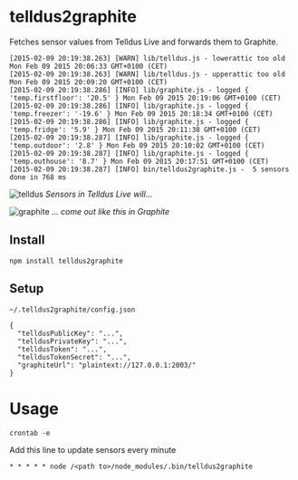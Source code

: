 # telldus2graphite
Fetches sensor values from Telldus Live and forwards them to Graphite.

```
[2015-02-09 20:19:38.263] [WARN] lib/telldus.js - lowerattic too old Mon Feb 09 2015 20:06:33 GMT+0100 (CET)
[2015-02-09 20:19:38.263] [WARN] lib/telldus.js - upperattic too old Mon Feb 09 2015 20:09:20 GMT+0100 (CET)
[2015-02-09 20:19:38.286] [INFO] lib/graphite.js - logged { 'temp.firstfloor': '20.5' } Mon Feb 09 2015 20:19:06 GMT+0100 (CET)
[2015-02-09 20:19:38.286] [INFO] lib/graphite.js - logged { 'temp.freezer': '-19.6' } Mon Feb 09 2015 20:18:34 GMT+0100 (CET)
[2015-02-09 20:19:38.286] [INFO] lib/graphite.js - logged { 'temp.fridge': '5.9' } Mon Feb 09 2015 20:11:38 GMT+0100 (CET)
[2015-02-09 20:19:38.287] [INFO] lib/graphite.js - logged { 'temp.outdoor': '2.8' } Mon Feb 09 2015 20:10:02 GMT+0100 (CET)
[2015-02-09 20:19:38.287] [INFO] lib/graphite.js - logged { 'temp.outhouse': '8.7' } Mon Feb 09 2015 20:17:51 GMT+0100 (CET)
[2015-02-09 20:19:38.287] [INFO] bin/telldus2graphite.js -  5 sensors done in 768 ms
```

![telldus](https://cloud.githubusercontent.com/assets/310634/6113909/d4349f08-b09a-11e4-9c4f-7e871793fac1.png)
_Sensors in Telldus Live will..._

![graphite](https://cloud.githubusercontent.com/assets/310634/6113906/ce7866ee-b09a-11e4-854d-5efff799efae.png)
_... come out like this in Graphite_


## Install
```
npm install telldus2graphite
```

## Setup

``~/.telldus2graphite/config.json``

```
{
  "telldusPublicKey": "...",
  "telldusPrivateKey": "...",
  "telldusToken": "...",
  "telldusTokenSecret": "...",
  "graphiteUrl": "plaintext://127.0.0.1:2003/"
}

```


# Usage
```
crontab -e
```

Add this line to update sensors every minute
```
* * * * * node /<path to>/node_modules/.bin/telldus2graphite
```
